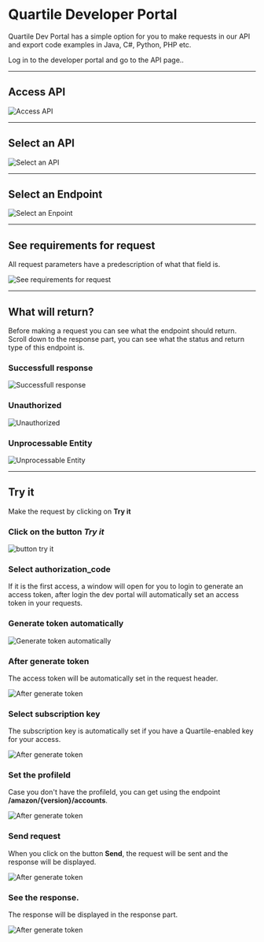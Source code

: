 # Quartile Developer Portal
Quartile Dev Portal has a simple option for you to make requests in our API and export code examples in Java, C#, Python, PHP etc.

Log in to the developer portal and go to the API page..

---

## **Access API**

<img src="./img/portal_api_00.png" alt="Access API">

---

## **Select an API**

<img src="./img/portal_api_01.png" alt="Select an API">

---

## **Select an Endpoint**

<img src="./img/portal_api_02.png" alt="Select an Enpoint">

---

## **See requirements for request**

All request parameters have a predescription of what that field is.

<img src="./img/portal_api_03.png" alt="See requirements for request">

---

## **What will return?**

Before making a request you can see what the endpoint should return.
Scroll down to the response part, you can see what the status and return type of this endpoint is.


### **Successfull response**

<img src="./img/portal_api_04.png" alt="Successfull response">

### **Unauthorized**

<img src="./img/portal_api_05.png" alt="Unauthorized">

### **Unprocessable Entity**

<img src="./img/portal_api_06.png" alt="Unprocessable Entity">

---
## **Try it**

Make the request by clicking on **Try it**

### **Click on the button _Try it_**

<img src="./img/portal_api_07.png" alt="button try it">

### **Select authorization_code**

If it is the first access, a window will open for you to login to generate an access token, 
after login the dev portal will automatically set an access token in your requests.

### **Generate token automatically**

<img src="./img/portal_api_08.png" alt="Generate token automatically">

### **After generate token**

The access token will be automatically set in the request header.

<img src="./img/portal_api_09.png" alt="After generate token">


### **Select subscription key**

The subscription key is automatically set if you have a Quartile-enabled key for your access.

<img src="./img/portal_api_10.png" alt="After generate token">


### **Set the profileId**

Case you don't have the profileId, you can get using the endpoint **/amazon/{version}/accounts**.

<img src="./img/portal_api_11.png" alt="After generate token">


### **Send request**

When you click on the button **Send**, the request will be sent and the response will be displayed.

<img src="./img/portal_api_12.png" alt="After generate token">

### **See the response.**

The response will be displayed in the response part.

<img src="./img/portal_api_13.png" alt="After generate token">